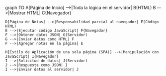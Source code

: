 graph TD
    A[Página de Inicio] -->|Toda la lógica en el servidor| B(HTML)
    B -->|Mostrar HTML| C{Navegador}
    
    D[Página de Notas] -->|Responsabilidad parcial al navegador| E(Código HTML)
    E -->|Ejecutar código JavaScript| F{Navegador}
    F -->|Obtener datos JSON| G(Servidor)
    G -->|Enviar datos como HTML| F
    F -->|Agregar notas en la página| E
    
    H[Estilo de Aplicación de una sola página (SPA)] -->|Manipulación con JavaScript| I{Navegador}
    I -->|Solicitud de datos| J(Servidor)
    J -->|Respuesta como JSON| I
    I -->|Enviar datos al servidor| J